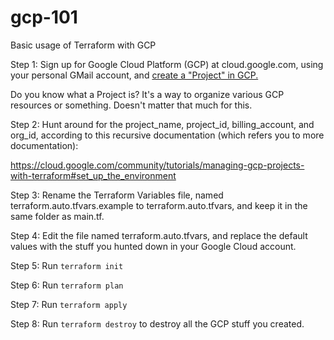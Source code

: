 # gcp-101
Basic usage of Terraform with GCP

Step 1: Sign up for Google Cloud Platform (GCP) at cloud.google.com, using your personal GMail account, and [create a "Project" in GCP.](https://cloud.google.com/resource-manager/docs/creating-managing-organization#creating-projects)

Do you know what a Project is? It's a way to organize various GCP resources or something. Doesn't matter that much for this. 

Step 2: Hunt around for the project_name, project_id, billing_account, and org_id, according to this recursive documentation (which refers you to more documentation): 

https://cloud.google.com/community/tutorials/managing-gcp-projects-with-terraform#set_up_the_environment

Step 3: Rename the Terraform Variables file, named terraform.auto.tfvars.example to terraform.auto.tfvars, and keep it in the same folder as main.tf. 

Step 4: Edit the file named terraform.auto.tfvars, and replace the default values with the stuff you hunted down in your Google Cloud account. 

Step 5: Run `terraform init`

Step 6: Run `terraform plan`

Step 7: Run `terraform apply`

Step 8: Run `terraform destroy` to destroy all the GCP stuff you created. 

